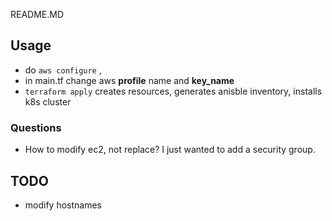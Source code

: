README.MD

## Usage
- do `aws configure` , 
- in main.tf change aws **profile** name and **key_name**
- `terraform apply`  creates resources, generates anisble inventory, installs k8s cluster

### Questions
- How to modify ec2, not replace? I just wanted to add a security group.


## TODO
- modify hostnames
